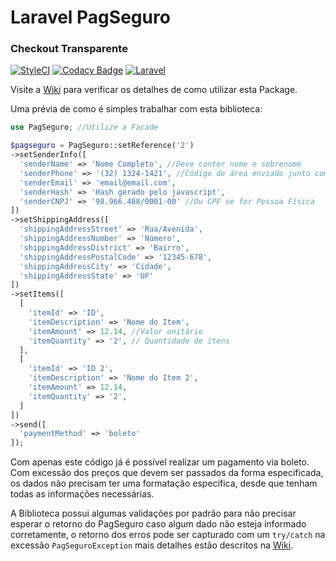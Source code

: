 # Laravel PagSeguro 
### Checkout Transparente
[![StyleCI](https://styleci.io/repos/66557385/shield)](https://styleci.io/repos/66557385)
[![Codacy Badge](https://api.codacy.com/project/badge/Grade/2b049d7be509420c810493c828eb943d)](https://www.codacy.com/app/fernando-bandeira/laravel-pagseguro?utm_source=github.com&amp;utm_medium=referral&amp;utm_content=artistas/laravel-pagseguro&amp;utm_campaign=Badge_Grade)
[![Laravel](https://img.shields.io/badge/laravel-5.*-ff69b4.svg?style=flat-square)](https://laravel.com)

Visite a [Wiki](https://github.com/artistas/laravel-pagseguro/wiki) para verificar os detalhes de como utilizar esta Package.

Uma prévia de como é simples trabalhar com esta biblioteca:

```php
use PagSeguro; //Utilize a Facade

$pagseguro = PagSeguro::setReference('2')
->setSenderInfo([
  'senderName' => 'Nome Completo', //Deve conter nome e sobrenome
  'senderPhone' => '(32) 1324-1421', //Código de área enviado junto com o telefone
  'senderEmail' => 'email@email.com',
  'senderHash' => 'Hash gerado pelo javascript',
  'senderCNPJ' => '98.966.488/0001-00' //Ou CPF se for Pessoa Física
])
->setShippingAddress([
  'shippingAddressStreet' => 'Rua/Avenida',
  'shippingAddressNumber' => 'Número',
  'shippingAddressDistrict' => 'Bairro',
  'shippingAddressPostalCode' => '12345-678',
  'shippingAddressCity' => 'Cidade',
  'shippingAddressState' => 'UF'
])
->setItems([
  [
    'itemId' => 'ID',
    'itemDescription' => 'Nome do Item',
    'itemAmount' => 12.14, //Valor unitário
    'itemQuantity' => '2', // Quantidade de itens
  ],
  [
    'itemId' => 'ID 2',
    'itemDescription' => 'Nome do Item 2',
    'itemAmount' => 12.14,
    'itemQuantity' => '2',
  ]
])
->send([
  'paymentMethod' => 'boleto'
]);
```

Com apenas este código já é possível realizar um pagamento via boleto. Com excessão dos preços que devem ser passados da forma especificada, os dados não precisam ter uma formatação específica, desde que tenham todas as informações necessárias.

A Biblioteca possui algumas validações por padrão para não precisar esperar o retorno do PagSeguro caso algum dado não esteja informado corretamente, o retorno dos erros pode ser capturado com um ```try/catch``` na excessão ```PagSeguroException``` mais detalhes estão descritos na [Wiki](https://github.com/artistas/laravel-pagseguro/wiki).
